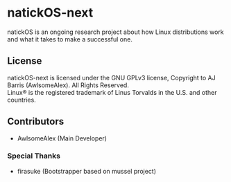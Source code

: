 # natickOS-next

natickOS is an ongoing research project about how Linux distributions work and what it takes to make a successful one. 

## License
natickOS-next is licensed under the GNU GPLv3 license, Copyright to AJ Barris (AwlsomeAlex). All Rights Reserved.
<br>
Linux® is the registered trademark of Linus Torvalds in the U.S. and other countries. 

## Contributors
* AwlsomeAlex (Main Developer)

### Special Thanks
* firasuke (Bootstrapper based on mussel project)
